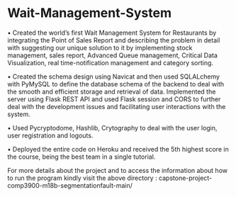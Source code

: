 # Wait-Management-System

• Created the world’s first Wait Management System for Restaurants by integrating the Point of Sales Report and describing
the problem in detail with suggesting our unique solution to it by implementing stock management, sales report, Advanced
Queue management, Critical Data Visualization, real time-notification management and category sorting.

• Created the schema design using Navicat and then used SQLALchemy with PyMySQL to define the database schema of the
backend to deal with the smooth and efficient storage and retrieval of data. Implemented the server using Flask REST API and
used Flask session and CORS to further deal with the development issues and facilitating user interactions with the system.

• Used Pycryptodome, Hashlib, Crytography to deal with the user login, user registration and logouts.

• Deployed the entire code on Heroku and received the 5th highest score in the course, being the best team in a single tutorial.

For more details about the project and to access the information about how to run the program kindly visit the above directory : capstone-project-comp3900-m18b-segmentationfault-main/
